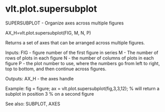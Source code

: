 # vlt.plot.supersubplot

  SUPERSUBPLOT - Organize axes across multiple figures
 
   AX_H=vlt.plot.supersubplot(FIG, M, N, P)
 
   Returns a set of axes that can be arranged across multiple
   figures.
 
   Inputs:
       FIG - figure number of the first figure in series
       M - The number of rows of plots in each figure
       N - the number of columns of plots in each figure
       P - the plot number to use, where the numbers go
             from left to right, top to bottom, and then
             continue across figures.
 
   Outputs: AX_H - the axes handle
 
   Example:
        fig = figure;
        ax = vlt.plot.supersubplot(fig,3,3,12);
        % will return a subplot in position 3
        % on a second figure
     
   See also: SUBPLOT, AXES
